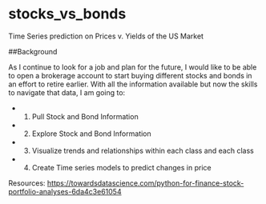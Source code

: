 # stocks_vs_bonds
Time Series prediction on Prices v. Yields of the US Market

##Background

As I continue to look for a job and plan for the future, I would like to be able to open a brokerage account to start buying different stocks and bonds in an effort to retire earlier. With all the information available but now the skills to navigate that data, I am going to:
- 1. Pull Stock and Bond Information
- 2. Explore Stock and Bond Information
- 3. Visualize trends and relationships within each class and each class
- 4. Create Time series models to predict changes in price


Resources:
https://towardsdatascience.com/python-for-finance-stock-portfolio-analyses-6da4c3e61054

